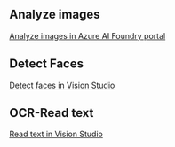 ## Analyze images

[Analyze images in Azure AI Foundry portal](https://github.com/MicrosoftLearning/mslearn-ai-fundamentals/blob/main/Instructions/Labs/03-image-analysis.md)

## Detect Faces

[Detect faces in Vision Studio](https://github.com/MicrosoftLearning/mslearn-ai-fundamentals/blob/main/Instructions/Labs/04-face.md)

## OCR-Read text

[Read text in Vision Studio](https://github.com/MicrosoftLearning/mslearn-ai-fundamentals/blob/main/Instructions/Labs/05-ocr.md)

